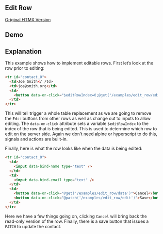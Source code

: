 ## Edit Row

[Original HTMX Version](https://htmx.org/examples/edit-row/)

## Demo

<div id="edit_row" data-init="@get('/examples/edit_row/data')">
</div>

## Explanation

This example shows how to implement editable rows. First let’s look at the row prior to editing:

```html
<tr id="contact_0">
  <td>Joe Smith</ /td>
  <td>joe@smith.org</td>
  <td>
    <button data-on-click="$editRowIndex=0;@get('/examples/edit_row/edit')">Edit</button>
  </td>
</tr>
```

This will tell trigger a whole table replacement as we are going to remove the `Edit` buttons from other rows as well as
change out to inputs to allow editing. The `data-on-click` attribute sets a variable `$editRowIndex` to the index of the
row that is being edited. This is used to determine which row to edit on the server side. Again we don't need alpine or
hyperscript to do this, signals and actions are built-in.

Finally, here is what the row looks like when the data is being edited:

```html
<tr id="contact_0">
  <td>
    <input data-bind-name type="text" />
  </td>
  <td>
    <input data-bind-email type="text" />
  </td>
  <td>
    <button data-on-click="@get('/examples/edit_row/data')">Cancel</button>
    <button data-on-click="@patch('/examples/edit_row/edit')">Save</button>
  </td>
</tr>
```

Here we have a few things going on, clicking `Cancel` will bring back the read-only version of the row. Finally, there
is a save button that issues a `PATCH` to update the contact.